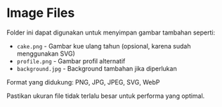 
# Image Files

Folder ini dapat digunakan untuk menyimpan gambar tambahan seperti:

- `cake.png` - Gambar kue ulang tahun (opsional, karena sudah menggunakan SVG)
- `profile.png` - Gambar profil alternatif
- `background.jpg` - Background tambahan jika diperlukan

Format yang didukung: PNG, JPG, JPEG, SVG, WebP

Pastikan ukuran file tidak terlalu besar untuk performa yang optimal.
